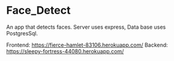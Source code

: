# Face_Detect

An app that detects faces.
Server uses express,
Data base uses PostgresSql.


Frontend: https://fierce-hamlet-83106.herokuapp.com/
Backend: https://sleepy-fortress-44080.herokuapp.com/
